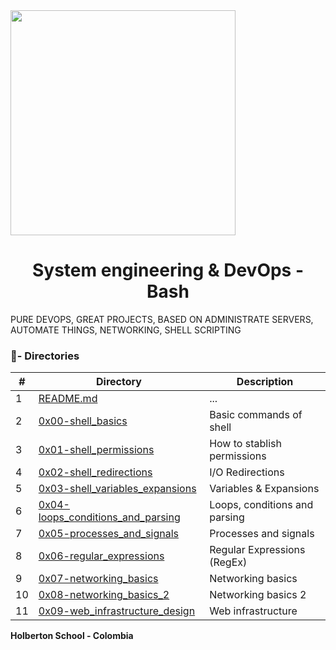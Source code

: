   <img src="https://www.holbertonschool.com/holberton-logo.png" width="360"/>
    <br>

<h1 align="center">System engineering & DevOps - Bash</h1>

PURE DEVOPS, GREAT PROJECTS, BASED ON ADMINISTRATE SERVERS, AUTOMATE THINGS, NETWORKING, SHELL SCRIPTING

### :file_folder:- Directories 

#|Directory|Description
---|---|---
1|[README.md](./README.md)| ...
2|[0x00-shell_basics](./0x00-shell_basics)|Basic commands of shell
3|[0x01-shell_permissions](./0x01-shell_permissions)|How to stablish permissions
4|[0x02-shell_redirections](./0x02-shell_redirections)| I/O Redirections
5|[0x03-shell_variables_expansions](./0x03-shell_variables_expansions)| Variables & Expansions
6|[0x04-loops_conditions_and_parsing](./0x04-loops_conditions_and_parsing)| Loops, conditions and parsing
7|[0x05-processes_and_signals](./0x05-processes_and_signals)| Processes and signals
8|[0x06-regular_expressions](./0x06-regular_expressions)| Regular Expressions (RegEx)
9|[0x07-networking_basics](./0x07-networking_basics)| Networking basics
10|[0x08-networking_basics_2](./0x08-networking_basics_2)| Networking basics 2
11|[0x09-web_infrastructure_design](./0x09-web_infrastructure_design)| Web infrastructure

<b>Holberton School - Colombia<b><br>
</p>

